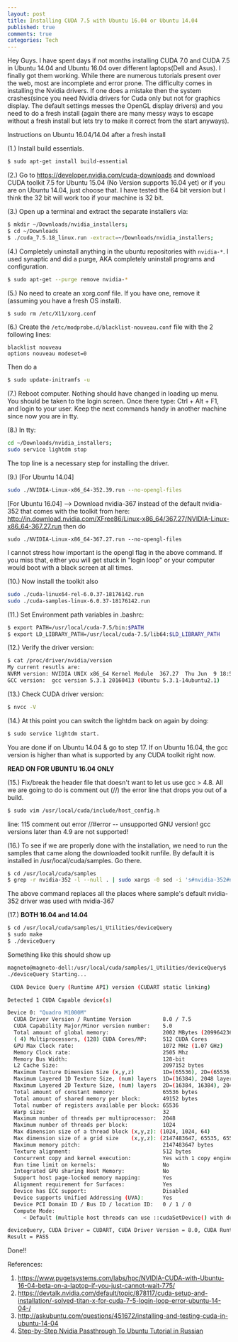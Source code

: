 ```yaml
---
layout: post
title: Installing CUDA 7.5 with Ubuntu 16.04 or Ubuntu 14.04
published: true
comments: true
categories: Tech
---
```


Hey Guys. I have spent days if not months installing CUDA 7.0 and CUDA 7.5 in Ubuntu 14.04 and Ubuntu 16.04 over different laptops(Dell and Asus). I finally got them working. While there are numerous tutorials present over the web, most are incomplete and error prone. The difficulty comes in installing the Nvidia drivers. If one does a mistake then the system crashes(since you need Nvidia drivers for Cuda only but not for graphics display. The default settings messes the OpenGL display drivers) and you need to do a fresh install (again there are many messy ways to escape without a fresh install but lets try to make it correct from the start anyways).

Instructions on Ubuntu 16.04/14.04 after a fresh install

(1.) Install build essentials.

```sh
$ sudo apt-get install build-essential
```

(2.) Go to <https://developer.nvidia.com/cuda-downloads> and download CUDA toolkit 7.5 for Ubuntu 15.04 (No Version supports 16.04 yet) or if you are on Ubuntu 14.04, just choose that. I have tested the 64 bit version but I think the 32 bit will work too if your machine is 32 bit.

(3.) Open up a terminal and extract the separate installers via:

```sh
$ mkdir ~/Downloads/nvidia_installers;
$ cd ~/Downloads
$ ./cuda_7.5.18_linux.run -extract=~/Downloads/nvidia_installers;
```

(4.) Completely uninstall anything in the ubuntu repositories with `nvidia-*`. I used synaptic and did a purge, AKA completely uninstall programs and configuration.

```sh
$ sudo apt-get --purge remove nvidia-*
```

(5.) No need to create an xorg.conf file. If you have one, remove it (assuming you have a fresh OS install).

```sh
$ sudo rm /etc/X11/xorg.conf
```

(6.) Create the `/etc/modprobe.d/blacklist-nouveau.conf` file with the 2 following lines:

```
blacklist nouveau
options nouveau modeset=0
```

Then do a

```sh
$ sudo update-initramfs -u
```

(7.) Reboot computer. Nothing should have changed in loading up menu. You should be taken to the login screen. Once there type: Ctrl + Alt + F1, and login to your user. Keep the next commands handy in another machine since now you are in tty.

(8.) In tty:

```sh
cd ~/Downloads/nvidia_installers;
sudo service lightdm stop
```

The top line is a necessary step for installing the driver.

(9.) [For Ubuntu 14.04]

```sh
sudo ./NVIDIA-Linux-x86_64-352.39.run --no-opengl-files
```

[For Ubuntu 16.04] --> Download nvidia-367 instead of the default nvidia-352 that comes with the toolkit from here: <http://in.download.nvidia.com/XFree86/Linux-x86_64/367.27/NVIDIA-Linux-x86_64-367.27.run> then do

```
sudo ./NVIDIA-Linux-x86_64-367.27.run --no-opengl-files
```

I cannot stress how important is the opengl flag in the above command. If you miss that, either you will get stuck in "login loop" or your computer would boot with a black screen at all times.

(10.) Now install the toolkit also

```sh
sudo ./cuda-linux64-rel-6.0.37-18176142.run
sudo ./cuda-samples-linux-6.0.37-18176142.run
```

(11.) Set Environment path variables in .bashrc:

```sh
$ export PATH=/usr/local/cuda-7.5/bin:$PATH
$ export LD_LIBRARY_PATH=/usr/local/cuda-7.5/lib64:$LD_LIBRARY_PATH
```

(12.) Verify the driver version:

```sh
$ cat /proc/driver/nvidia/version
My current resutls are:
NVRM version: NVIDIA UNIX x86_64 Kernel Module  367.27  Thu Jun  9 18:53:27 PDT 2016
GCC version:  gcc version 5.3.1 20160413 (Ubuntu 5.3.1-14ubuntu2.1)
```

(13.) Check CUDA driver version:

```sh
$ nvcc -V
```

(14.) At this point you can switch the lightdm back on again by doing:

```sh
$ sudo service lightdm start.
```

You are done if on Ubuntu 14.04 & go to step 17\. If on Ubuntu 16.04, the gcc version is higher than what is supported by any CUDA toolkit right now.

**READ ON FOR UBUNTU 16.04 ONLY**

(15.) Fix/break the header file that doesn't want to let us use gcc > 4.8\. All we are going to do is comment out (//) the error line that drops you out of a build.

```sh
$ sudo vim /usr/local/cuda/include/host_config.h
```

line: 115 comment out error //#error -- unsupported GNU version! gcc versions later than 4.9 are not supported!

(16.) To see if we are properly done with the installation, we need to run the samples that came along the downloaded toolkit runfile. By default it is installed in /usr/local/cuda/samples. Go there.

```sh
$ cd /usr/local/cuda/samples
$ grep -r nvidia-352 -l --null . | sudo xargs -0 sed -i 's#nvidia-352#nvidia-367#g'
```

The above command replaces all the places where sample's default nvidia-352 driver was used with nvidia-367

(17.) **BOTH 16.04 and 14.04**

```sh
$ cd /usr/local/cuda/samples/1_Utilities/deviceQuery
$ sudo make
$ ./deviceQuery
```

Something like this should show up

```sh
magneto@magneto-dell:/usr/local/cuda/samples/1_Utilities/deviceQuery$ ./deviceQuery
./deviceQuery Starting...

 CUDA Device Query (Runtime API) version (CUDART static linking)

Detected 1 CUDA Capable device(s)

Device 0: "Quadro M1000M"
  CUDA Driver Version / Runtime Version          8.0 / 7.5
  CUDA Capability Major/Minor version number:    5.0
  Total amount of global memory:                 2002 MBytes (2099642368 bytes)
  ( 4) Multiprocessors, (128) CUDA Cores/MP:     512 CUDA Cores
  GPU Max Clock rate:                            1072 MHz (1.07 GHz)
  Memory Clock rate:                             2505 Mhz
  Memory Bus Width:                              128-bit
  L2 Cache Size:                                 2097152 bytes
  Maximum Texture Dimension Size (x,y,z)         1D=(65536), 2D=(65536, 65536), 3D=(4096, 4096, 4096)
  Maximum Layered 1D Texture Size, (num) layers  1D=(16384), 2048 layers
  Maximum Layered 2D Texture Size, (num) layers  2D=(16384, 16384), 2048 layers
  Total amount of constant memory:               65536 bytes
  Total amount of shared memory per block:       49152 bytes
  Total number of registers available per block: 65536
  Warp size:                                     32
  Maximum number of threads per multiprocessor:  2048
  Maximum number of threads per block:           1024
  Max dimension size of a thread block (x,y,z): (1024, 1024, 64)
  Max dimension size of a grid size    (x,y,z): (2147483647, 65535, 65535)
  Maximum memory pitch:                          2147483647 bytes
  Texture alignment:                             512 bytes
  Concurrent copy and kernel execution:          Yes with 1 copy engine(s)
  Run time limit on kernels:                     No
  Integrated GPU sharing Host Memory:            No
  Support host page-locked memory mapping:       Yes
  Alignment requirement for Surfaces:            Yes
  Device has ECC support:                        Disabled
  Device supports Unified Addressing (UVA):      Yes
  Device PCI Domain ID / Bus ID / location ID:   0 / 1 / 0
  Compute Mode:
     < Default (multiple host threads can use ::cudaSetDevice() with device simultaneously) >

deviceQuery, CUDA Driver = CUDART, CUDA Driver Version = 8.0, CUDA Runtime Version = 7.5, NumDevs = 1, Device0 = Quadro M1000M
Result = PASS
```

Done!!

References:

1. <https://www.pugetsystems.com/labs/hpc/NVIDIA-CUDA-with-Ubuntu-16-04-beta-on-a-laptop-if-you-just-cannot-wait-775/>
2. <https://devtalk.nvidia.com/default/topic/878117/cuda-setup-and-installation/-solved-titan-x-for-cuda-7-5-login-loop-error-ubuntu-14-04-/>
3. <http://askubuntu.com/questions/451672/installing-and-testing-cuda-in-ubuntu-14-04>
4. [Step-by-Step Nvidia Passthrough To Ubuntu Tutorial in Russian](https://vk.com/@lord.alfred-nvidia-passthrough-to-ubuntu-in-vmware-esxi)
